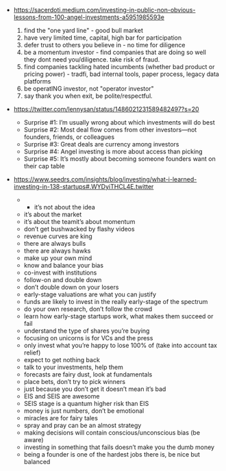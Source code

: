 
- https://sacerdoti.medium.com/investing-in-public-non-obvious-lessons-from-100-angel-investments-a5951985593e
	1. find the "one yard line" - good bull market
	2. have very limited time, capital, high bar for participation
	3. defer trust to others you believe in - no time for diligence
	4. be a momentum investor - find companies that are doing so well they dont need you/diligence. take risk of fraud.
	5. find companies tackling hated incumbents (whether bad product or pricing power) - tradfi, bad internal tools, paper process, legacy data platforms
	6. be operatING investor, not "operator investor"
	7. say thank you when exit, be polite/respectful.

- https://twitter.com/lennysan/status/1486021231589482497?s=20
	- Surprise #1: I’m usually wrong about which investments will do best
	- Surprise #2: Most deal flow comes from other investors—not founders, friends, or colleagues
	- Surprise #3: Great deals are currency among investors
	- Surprise #4: Angel investing is more about access than picking
	- Surprise #5: It’s mostly about becoming someone founders want on their cap table


- https://www.seedrs.com/insights/blog/investing/what-i-learned-investing-in-138-startups#.WYDyiTHCL4E.twitter
	- -   it’s not about the idea
	-   it’s about the market
	-   it’s about the teamit’s about momentum
	-   don’t get bushwacked by flashy videos
	-   revenue curves are king
	-   there are always bulls
	-   there are always hawks
	-   make up your own mind
	-   know and balance your bias
	-   co-invest with institutions
	-   follow-on and double down
	-   don’t double down on your losers
	-   early-stage valuations are what you can justify
	-   funds are likely to invest in the really early-stage of the spectrum
	-   do your own research, don’t follow the crowd
	-   learn how early-stage startups work, what makes them succeed or fail
	-   understand the type of shares you’re buying
	-   focusing on unicorns is for VCs and the press
	-   only invest what you’re happy to lose 100% of (take into account tax relief)
	-   expect to get nothing back
	-   talk to your investments, help them
	-   forecasts are fairy dust, look at fundamentals
	-   place bets, don’t try to pick winners
	-   just because you don’t get it doesn’t mean it’s bad
	-   EIS and SEIS are awesome
	-   SEIS stage is a quantum higher risk than EIS
	-   money is just numbers, don’t be emotional
	-   miracles are for fairy tales
	-   spray and pray can be an almost strategy
	-   making decisions will contain conscious/unconscious bias (be aware)
	-   investing in something that fails doesn’t make you the dumb money
	-   being a founder is one of the hardest jobs there is, be nice but balanced
